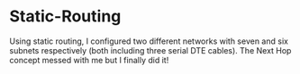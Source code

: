 # Static-Routing
Using static routing, I configured two different networks with seven and six subnets respectively (both including three serial DTE cables). The Next Hop concept messed with me but I finally did it!
